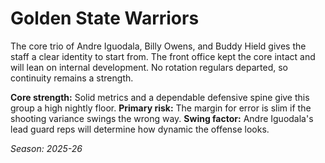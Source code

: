 # Golden State Warriors

The core trio of Andre Iguodala, Billy Owens, and Buddy Hield gives the staff a clear identity to start from.
The front office kept the core intact and will lean on internal development.
No rotation regulars departed, so continuity remains a strength.

**Core strength:** Solid metrics and a dependable defensive spine give this group a high nightly floor.
**Primary risk:** The margin for error is slim if the shooting variance swings the wrong way.
**Swing factor:** Andre Iguodala's lead guard reps will determine how dynamic the offense looks.

_Season: 2025-26_
